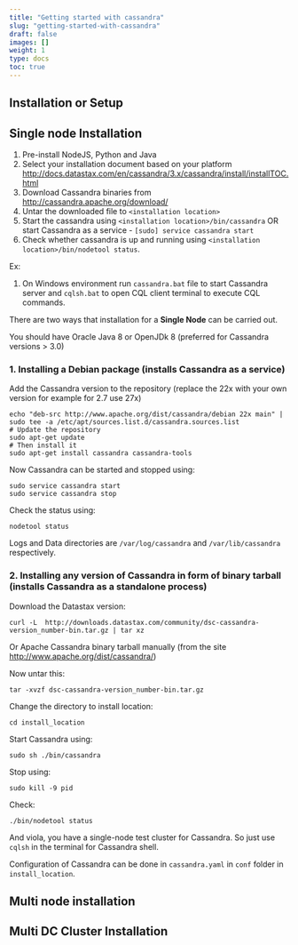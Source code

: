 ```yaml
---
title: "Getting started with cassandra"
slug: "getting-started-with-cassandra"
draft: false
images: []
weight: 1
type: docs
toc: true
---
```


## Installation or Setup
## Single node Installation ##
 1. Pre-install NodeJS, Python and Java
 2. Select your installation document based on your platform http://docs.datastax.com/en/cassandra/3.x/cassandra/install/installTOC.html
 3. Download Cassandra binaries from http://cassandra.apache.org/download/
 4. Untar the downloaded file to `<installation location>`
 5. Start the cassandra using `<installation location>/bin/cassandra` OR start Cassandra as a service - `[sudo] service cassandra start`
 6. Check whether cassandra is up and running using `<installation location>/bin/nodetool status`.
 
Ex:  
  1. On Windows environment run `cassandra.bat` file to start Cassandra server and `cqlsh.bat` to open CQL client terminal to execute CQL commands.

There are two ways that installation for a **Single Node** can be carried out.

You should have Oracle Java 8 or OpenJDk 8 (preferred for Cassandra versions > 3.0)

### 1. Installing a Debian package (installs Cassandra as a service)

Add the Cassandra version to the repository (replace the 22x with your own version for example for 2.7 use 27x)

<!-- language: bash -->

    echo "deb-src http://www.apache.org/dist/cassandra/debian 22x main" | sudo tee -a /etc/apt/sources.list.d/cassandra.sources.list
    # Update the repository  
    sudo apt-get update
    # Then install it
    sudo apt-get install cassandra cassandra-tools

Now Cassandra can be started and stopped using:

    sudo service cassandra start
    sudo service cassandra stop

Check the status using:

    nodetool status

Logs and Data directories are `/var/log/cassandra` and `/var/lib/cassandra` respectively.

### 2. Installing any version of Cassandra in form of binary tarball (installs Cassandra as a standalone process)

Download the Datastax version:

    curl -L  http://downloads.datastax.com/community/dsc-cassandra-version_number-bin.tar.gz | tar xz

Or Apache Cassandra binary tarball manually (from the site http://www.apache.org/dist/cassandra/)

Now untar this:

    tar -xvzf dsc-cassandra-version_number-bin.tar.gz

Change the directory to install location: 

    cd install_location

Start Cassandra using:

    sudo sh ./bin/cassandra 

Stop using:

    sudo kill -9 pid

Check: 

    ./bin/nodetool status

And viola, you have a single-node test cluster for Cassandra. So just use `cqlsh`
in the terminal for Cassandra shell.


Configuration of Cassandra can be done in `cassandra.yaml` in `conf` folder in `install_location`.


## Multi node installation ##


## Multi DC Cluster Installation ##


